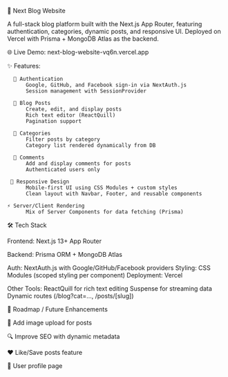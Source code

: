 📖 Next Blog Website

A full-stack blog platform built with the Next.js App Router, featuring authentication, categories, dynamic posts, and responsive UI.
Deployed on Vercel with Prisma + MongoDB Atlas as the backend.

🌐 Live Demo: next-blog-website-vq6n.vercel.app

✨ Features:

      🔐 Authentication
          Google, GitHub, and Facebook sign-in via NextAuth.js
          Session management with SessionProvider
          
      📝 Blog Posts
          Create, edit, and display posts
          Rich text editor (ReactQuill)
          Pagination support
      
      📂 Categories
          Filter posts by category
          Category list rendered dynamically from DB
      
      💬 Comments
          Add and display comments for posts
          Authenticated users only
      
     📱 Responsive Design
          Mobile-first UI using CSS Modules + custom styles
          Clean layout with Navbar, Footer, and reusable components
      
    ⚡ Server/Client Rendering
          Mix of Server Components for data fetching (Prisma)



🛠️ Tech Stack

Frontend: Next.js 13+ App Router

Backend: Prisma ORM + MongoDB Atlas

Auth: NextAuth.js
  with Google/GitHub/Facebook providers
  Styling: CSS Modules (scoped styling per component)
  Deployment: Vercel

Other Tools:
  ReactQuill for rich text editing
  Suspense for streaming data
  Dynamic routes (/blog?cat=..., /posts/[slug])   


📌 Roadmap / Future Enhancements

  🌟 Add image upload for posts

  🔍 Improve SEO with dynamic metadata

  ❤️ Like/Save posts feature

  👤 User profile page                                                                                                                                                                   

